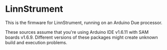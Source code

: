 LinnStrument
============

This is the firmware for LinnStrument, running on an Arduino Due processor.

These sources assume that you're using Arduino IDE v1.6.11 with SAM boards v1.6.9.
Different versions of these packages might create unknown build and execution problems.